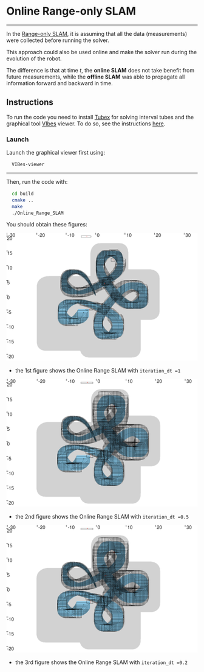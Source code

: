 # Online Range-only SLAM
---

In the [Range-only SLAM](https://github.com/jad-rabehi/Constraint-programming/tree/main/Range_Only_SLAM), it is assuming that all the data (measurements) were collected before running the solver.

This approach could also be used online and make the solver run during the evolution of the robot.

The difference is that at time  *t*, the **online SLAM** does not take benefit from future measurements, while the **offline SLAM** was able to propagate all information forward and backward in time. 

## Instructions

To run the code you need to install  [Tubex](http://simon-rohou.fr/research/tubex-lib/doc/index.html) for solving interval tubes and the graphical tool  [VIbes](http://simon-rohou.fr/research/tubex-lib/doc/install/01-installation.html#graphical-tools) viewer.  To do so, see the instructions [here](https://github.com/jad-rabehi/Constraint-programming#instructions).



### Launch

Launch the graphical viewer first using:
```bash
  VIBes-viewer
```
---
Then, run the code with:
```bash
  cd build
  cmake ..
  make
  ./Online_Range_SLAM
```



You should obtain these figures:

<p align="center">
  <img width="750" src="images/Online_iter_dt_1s.png">
</p>

* the 1st figure shows the Online Range SLAM with ``` iteration_dt =1 ``` 

<p align="center">
<img  src="images/Online_iter_dt_500ms.png" width=750>
<p/>

* the 2nd figure shows the Online Range SLAM with ``` iteration_dt =0.5 ```


<p align="center">
<img  src="images/Online_iter_dt_500ms.png" width=750>
<p/>

* the 3rd figure shows the Online Range SLAM with ``` iteration_dt =0.2 ```



